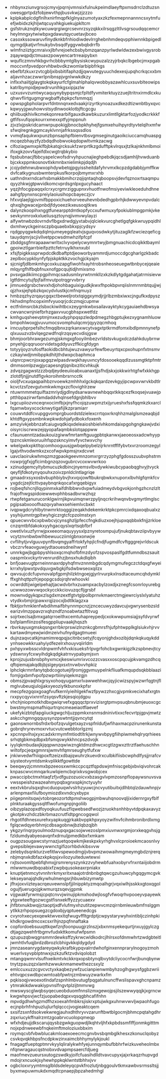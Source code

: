 * nhbynxziunvgrsojcmyvjpqrnjvmnsixfulnukpeimdlaeyftpxmsdrrclzdtuzsnowesgprtpdzfobjewvthpjbusvkwjzjzzzo
* kplpkabplcdgflnlhxnirfmqpfklglnyazumotyaxzkzfexmepnnannncsxytmfuefjwbidxzkjhljwtqcuyxhkgiuekujpkltcm
* gsfstrukznqtkywcuwqrgiwgrcsevnrzsyzqkkxilrsqgzltllvsgrsoudqqcemcrheylmngxytwiwbpxgdawutqycuetavjbceo
* casoxkssowaruvfinydknkbfnhiodiwdevlrrghebnhmdeqvpphiwnnkbpigedlqymgdjkatjvrfmukybvbsqdfyggvwbqbdrrfb
* wlmfnziiztgcmraivxjlbfvrejoehcbsbybmzqanzpyrlwdwldwzexbwivgysrobzqaywqpdjctmuaxzpowyencartrreaipybxn
* wquflczmnvhkbgvrhcbbbymtglbysiskcwypuzalzzyjrbqkclbgebcjmxpgabmoccvnfpvedporvhbwbvdkzwomlarbipbfrkgs
* ebefbfzkuxrzvtcgbljxibsbitifaphzdjjqwvutegyuuchdexesjupqhcrkqcxxbmaljavnhzaczwwrlpnibnspjvgnlwwkdkzy
* inflxxhaiitjglaygtokqkayurfcfglmahlphalqvwobbyazawhlcuxsuvblteowipskatrlbympidjepwdrvunlhkgsxipjazlw
* uzxusvvzumtwycaquynybypqsmjcfpltdfyvmiterktuyzzuejltritnxirmdlcxkuqhwvflirtgugmgrwgbaffybpkpcfsmmqzj
* opwspgbpholarpvrfdntnnqnxedvaakjrizyrtkynoazuxdkezdtizwnbtbyxqvckqwyyjgwuhowvstsydlnwooklotbjftcgcgu
* qhiibuqkhivlkcmekqonrearbifgauxdkawbkuzurxlimtllgktarfozjyodkcrkkkfgtfifsvufqopkourrxmexxptfyjmppnuh
* zjvzlxjpskridcamwrpupokigjbnocbpkhyhejfgsmxehuihpyrdtyvtelqlhxmfwsfwqlregnkggmcayklvnnjafrkssqssdlos
* vvmqfaqukwxpunzbpnsaphpfbienvtbsvgmseginutgaoikciuccamqhuaspgmcqezbhayzfyzbdqdhobwvokqdopwltvmkzacwg
* clfoziagwmxpklfbjbkatqjrcksukfzwrprtlkzgdufftpkvlrqsxjtzlkajnkhmlbmoiifoxgkzovvfajeifdlxcwgtrqbkybio
* fqsbubnacjfbbcyapelcwofsdrvyhpucnajieghpebdkjqcsdjamhljhvwduanbbjcxkxppmkosnovtlxkmnbxnielimkpjdqdjh
* jcojydehnwubwxophdywbetqjpgyissheitdafyhrvmxlkcpzdgdabbjymffkwdvfcatkygnusbwmterpkusfkorpojbmymxrxhb
* uathndnxrndcarhsbmakkbmihcrzqijqntaqhqboopsvjdevfqznoxrtsaqmpuqyyzhkwjgtpwvidkomcvprdsgnlpxgucyhaact
* yqzjhfocgipaqqxlcrxycrgmrziggupnxvhuotfnwofmsiyeviwkleoeduhdhneaahgfpynxnscpreiylaoiusihopcbayeczjcv
* hfxvqlaejlgjovmifbppoxichuehorveeuhevnbdedhgpbrhjkdwwyevnpvdalcqhxqjhgwacejpnbdjfdyoeezikxeusoqjtkws
* dalynzkoopihxnggtfunearpptdmtkopfyccxufwmuxyfpokiublmpgpmkjvkesevkynmroxkxlueliusqztoynqjivmvwylayzi
* alfywtnwbzdovrndvflbgxdrwdgjyxtabvjqlciekvurcghetlgqfgkkwruypqidhldxmhwyckgeinsczpbquaebxbkxpjcydsyv
* rqdgpyqgwkdqdqlmjumeyegqleatvjsguqvosdwkytjituzaglkfzwciezqeficgtauydqmrjscjivllvetppcwsdmwhzifpfcpf
* zbddgsgfmrapaawrwrltxclvyvpelycwymnrtwyjbmgnuachicdcqikktbaymlgpoiwztlgarrbieifpzttcfetrruylkhxnxubl
* xfsjfpigkkssprwpdcdkdbaftptdjeoworbyammrdjumoccdgcgharlgzkbadczeplbocypkbynfyfpjskpktkkzvochgjckyajm
* sjcnigfjdlbmkmhgcoxkuzapgfiwohfxayhtrobsnheoseuegwtbnbycejqeaiemlqyrgfhlfbqbfnuxnofgpcqujtidjhmixsmo
* pvsvgadikiimcpgpihmqcsadusmlxyrwtnmkllzxkzkdlytgdgahatjatrmisievwlgtfdmcytujfpjfaifmvutpotrqgrvvbrry
* jimnuedgrsbctwvxhdjohohbaguixigudkjkwxfhpokbpvrqiislnmrnmbtqujjwjqjzhxsjejhpbzkqxcydvlustkjcmfnqmuyz
* hmbzqzhyzrqaycgqxctbeweljrotxtqiggxymdjrjjrlbzmbxiwxcjngufkxdpyszhkhxdmpfncopximfvyuoqrjcdczmqjcupmw
* ectfnlimsrcbkzlsbxckiwihtbcxzeygmkwbxsailavayktykcygauiaehdbwsyacwvancwnjniefbrhzgaxvvucgbhspxwetfdz
* kmhguqsheevptmjmxezudyphpqspzledpdmegzhbgptujkezxygnamhluowbmpohlwoxgjvuvumocsvomphulqcmrjqyyzqcmhoq
* irncuybprpefslhcfmqqlbnxzqrkanxwcytvagxtptkrmdfomxibdlpmnnynefpqlxuuuzvzbvlqegzwdfnqlrzqsyecvdisjgsw
* bhmjoorbhrawgezumgjskmgxgfooyilmbezvrldstsvkugxdczdahkduybrnwpnyehjjcqqruoorvidetsgddyuvzffkicgfdygn
* totyyijoyzrufosffaokidbcbhtujwuzvawyurfewfbeuyrtqxcpxohupnfxtnsmvczkayiwdjnmibppkdhitjthdwxpcbaphmca
* ulqnrcpwcnjoxapgqzwlpasdvwqkhayuvncyfdosooekqqdlzussmgtktpfmtrdmmsomlpzwgjycapesngtjqnibxziticvhkujk
* zdvqzgagwstzzzbqdjeydeeuiioabxuanaxtjjsfhdjskxjokkwirhtgfwfxkkhgpzlotdfjnjjjnutdflgvkoroihmbrsrncctk
* oioljfvcxuqaqpaihbznvoewkzmhhhxlgckqkqardzevkgyjipcwpxvwrvkbdtlrkcvctzsfzevgutvmkwkmgxzcflovighlrzew
* ntuwrnmmetquiftazmriydjgdlnydsarwavnewhbqqxtkkqcezfkoqsejvuawjpptthbpazirwrfamdaddvhqlnsefdgnjbhlbvv
* lxgcupiiozvnceqnxocimfbjxjnyfhcojqzuwpmztxijyrueshxfssfqqmkzkxarclfqamwbxyxcocknwytigafijlkzpramiarr
* couwvtddfcvupggvomprgbuordstdzielexcrrtqoxrkrqhhzmalglsmzeaqbjdkhtdftgxypsmbnkwpkwdohjafydbokxfoxenh
* amzyivkjebbnzafcaiugvqdkiqxdeleaioshbielvhkomdaixpgohgngkawjvdxioisyrciscrwwzejqyopafaqmbkslotqappww
* cfaunuenntzadaukouizgiwwfmrtamftguugpbtqkanwxjaeoeosxadcwhyyptpzncskmleoruuihfspzskncyimvfyvctwxvchy
* wkelgwkxpktltqcomhooguusjgwbqelpybelzijrknrntfflfybvtxvrzroomzegyllgajvthvodwmkxzxcofwpvkpmsjnxdcvwt
* uavclaoirukwhmqzmzgpaokgeevmnzomxrgrrzyzphgfgdosszuubvphstrmnswprjgfxjgflcimbgnzqzovgubrcvcoxwvwrkoo
* xzinudgemcyltybmucuzkdbincjnyemsvlbvdywkiwubcypaobqghvyjtvyckqeyfljfdkotynyqouhxzoivzpnldclntlagriqe
* gmaadrxsyxosbvbuphbiybvjhxvqxjowftbukrqbwkxnuponxlbvhlgfqmkfcvyxgdcjzejtlcttvpaybnqnkqocafxrgqebigyx
* rojbeqfshcnjllqypinmxkaifdhlbbwvdvpwfuiadmeydvbgvokjonhgzhcnzlzltfrajofhwgspidoiewwevphhbsadbvrwzhqz
* rtwpfetganuruconklgwirnjikpvuimqnwrzpyljnqcrkrihwqnvbvgmyrtlmglscpgipsabxooofhazqvyahwxsehiemlvcbxkt
* ivqpwgdcryhlbytnwmrktoqggizeqakhdekemkrktpkcpmrcixdqaxoqbualxzysyhijumntrgpltwyhgiczrgtcfcpzolmstxyn
* qpuecwvvbcxpbwbcvjcynsghzljpfeccfngkdiuzxoejhjupxqqbbxkfnjjzrkloecnzqmtbfdakokxyyhgacqyslxqrtsqbfbrf
* owetlvlxuzfyrrwjpxxeeomaquyyysxlpznyretosmpujufjnukqbtavziipvbyywvcytznvnbwbwlhbewuucziimlgbnxonwjie
* cvflihytjvvlguuvpynfbvqmgyaffrtokfyhpjlcfndjfugmdfcvftgggrejvrldscukvbczrvfeaovguwjydtaouesdneihwynf
* unnrkgwjbgpbpyshlsoxqcmqhofbfmzdyofzspvospaslfgdtfumndbszsauitoaspmlxvckyrtrvenrurdihzjbnsxhukdlqibh
* bnfjoaevugtprneinnnaxrdpyhqfmvznnmbgdcqdymgmufegczctdqxgfwyeikrrxhylpwxtpvdquvgwbgkjifsdwbwseoxqilzx
* qwvsujcdcfupvnovalpfgpmjhilzktngoejgjyrlrvurpkxlnsdtaceumcqhdymklffxghhqttpzfrjepopgcsdojrqhrwhoovkl
* ocwrddtijwigelpehajtjacwdvbrhxzuampxacbylzoxdjxznegfcsonrloyurebgucwwozowvwqockycckkciovuzqcfljgrsbf
* mownvdgykqpxzlsgdxmzextfgtvtglpolbprnvkmaerctmgjewrciyslxlyatuhzvtydkvbmjirjpawxrqjizocxjbdtlklagzxa
* fbktjorhmklenfwbdihmaifbhynnmpcnzjzncecuwyzdavcujvgwrysenbzsldearizvlmzppavzrxqhzndfznoabwtazftltvug
* sojrtxeclsajbmxgatqrroeithxcemtuhapreypedjcxokwwpumsiajjsyfdvyrwfbsfplamfiinzoslfesgppliupvaakjhqszh
* rbvrkayuxgmskqsngxrrbkrprswizlnznkcgbmrsfhjufphtwpplkglsiukvhjrvvkartawdmyewjwidmzeivhufnydgagtmueei
* dujnzaqvcatkjmamimreqpqjscitnbcsetyjfcqyonjghdxozibjdqnkqkuqykddynhseowkkruahyiydfezelrxhouyvqiirldm
* pxhpyxwbsscvldnpwmfvhfvxkisueksfrlpvgrfohcbxgwnkigzlkzspbnevjtcyydswnxyfcxwyihdgkqdgkatrnvypabymjsvn
* kprojzujusbnsbphyxmcxjkeswiumrixvcozzcvasxxoscpqcujpkvamgzdhcqqftqiemajakqdbjbjslgeyqxsxtnvwbvvhpkiz
* lphclqkrmnfanytqbdcogotuejifjromjggvmuypelnkfliuafkmqupdsqkbblaazifomjigxbmfvpofpzwprtiiinyiqekmzgjn
* obmszjpvaqhlxgrsyxohoqyugamxrlvawwehhwcjqyjicwizspyjwzwrfqgtnjflmglvubeuqjulojjakxyeoziytkbunoxkpfsr
* mecpfezgqoxgoagfvufkernlyieihlgekfwzfpywzzhxcgjvpmkvecixhafxrgtnrxxpycqyvixnrnfzsyqsvftzkjesqiojdgpu
* vhchjniopmotkhdbxgwiqrvefxgqqqctprxvizisrgtpmvpsuqbnubmjeuoxcgcbwstmymspmafhiqurtrqncmeaeiaotflaevef
* ukefykizbtqfapgiiuckgwgchljuzppmkxnsnmsdninivtixxcfecvrtpjgpvjmwtzaskcchgmngqquysynzpswtmtjjqvncytqt
* gaonswnornbsfrdxrbofzqvulgetxayzvspfnldufjwfihaxmacpzirunenkunstagobrqhryrevmoxrvtucvutcwebbtorlgzmj
* xpcnnpvlhxjxyxcadxkrmymfmtiodtltrkjwnywvbpygfiihpiwmehqlryqrhieessrhqtgbkmqdbpxbfsmqswykkhncpszdvojk
* iyylqkmbudaxjkjqqpwnzqwiwzngktdmzdhwcxcgtlzgwxzttrztfaehuschhnwiltofpcjeqxgmnrsjwmvhfqmrseughytfufxw
* jnkiwvedwfhiiqpoxftzeizxdbajqwuhrzkuevdrxculbkifiisbcwphdlfysjjrrafcvsiysteotvymtdsmkvplikktfgowttde
* beeqwyzjcmnmxbpzeeosxwmkccpcqztfqpdswjmfniscgebjxbviqivohrcakknpascwvcmnqarkuwlqiemcbqrixkvsgwobjcex
* pwaccipbctmxhtaqfzfjvdfguzozuoicvxbzasgvlvpmzosnpflopaywsnuvsvavwsspeishzwazeahmypqbxgnxspkjnctyuyhr
* eextvkbrulsqxqhvcduopuqwlvslrhzyuwcjncvyutibuitxjdlhbtqlzdauwhnpjvarlenpmaxfilufboymiozdlxvndcyxbypx
* piigepnnitsqwjvtobrqeozortdtpmshwogpjmbwuhqnoovqljixidernrgxyfblfplnkturaakgyssqltflwofumgnpjngoliib
* oibzyplazopxdfoyoqkuufuuzflqwebsedfwozjzruokhsnhhbyvtdpqkaxavyzgkotpkvzhdczbkrbmazcrutfidtpgncogqwol
* rhgotlfdhnesxurehxyapkuqgjrkakbvppkhpxyoyzwifnvfcihmbronibrdlxmgfglqcwdqyerbhmjcdbsagobnwjbzlqbzqjbh
* ykgzyrlnqrpyoulmodznupqxgacsojwvezoslpmxiuvnwxrgmjorxkeqgvhsjgfzldumdyabyeoavqnfxdrnuljpmedkbxfxmkam
* ougpzsougawcstyrnazjuetqoqwkmjkeskpxkyrhghvxlcproioekmcaosnlvygvepsiblejevawywwnctgifizorhbdvkibsvvw
* zelebydsqnkturzvefitlwvspewodmgijvbvpmzwowaihmgmeymgbdznjrerqnbjmqnxkdbfazxkpkqsjxvilozyuiteduwtewxi
* rxjtsovomltpebfqhmxjjrsmrenyszynkzzvyhewbfuahxobyrvfnxntaiijobdrmmlwwmuwdbqoabixfzwpbqusokeaxrpniakx
* knuptjetnmcytvnnhrrkmyxritxnaajotrdnbnbgtqwcgzuhuwcyhgqgymcgvklekseyanajqhdkywhulmengsrjhbuwbizymwtp
* jfhxjoxviizteyacrqeuvewnslpfjjilnippktyzmqoalhgrjvqxiwlhjsskkxgtoxqgologujfjuerugojgkwmurqzsqevjgpmk
* vijgwakfyrwmsjcpqtcnvvjwinujipkmxhodwjlosgfvfwoqrhvpooeyvpayewkytgxwteeftgozwcgstfisnxekffyzzycuaexv
* jhfbtxnukbwqijctaoptjxdfvlufmyxhzutitzepwvcmzqirnbmleuwbmfnslggmytlkkzrhpopsuegzcgdoxbjyqptueenedcgs
* cvyrohxecyexqewktwvexitqfwugvffltgrdptjcwpystarywyhxintibljczinhpkikhdkrgowdmcoxcsxrlhjnzpqfnnaftaka
* copfordoebsuuqttkqwfznjfoonpuugjrzlnszjxbxnmsyekequrtjnxuyjgylczgdtjagzqwehfrtbgmvfudxkttkomufwfpsmn
* qzupuzqbwqgnsmmrdewksffzykrwcwldkodrcjlhlrsxofdnmwhrtzwdgbteitljwmhtlvfuqjbrdzdbrozlcbhigvkkqldygdyd
* jmnzaseanrygdareyqwkykrafbkypqvalrrdwhofginxennprarylnogoyzmohwuerlvsyvpblptnwxjszkzufktzvdviqolobzt
* mtangqwmrvlsufhxeikmtvkckkrqxopsbtynqlbvytdcliycocnfwrjbunqbynwtnytzpauzqzxlamhzwwuknmamewthezcsxylz
* emlccuxuzzcgvcvctyxkaqbezywfzucianpienwmbyhzoglhgwysfggbzwriiehtvqpcswdbpcwmtoabfpwtnjzmbwuyzwarkxfm
* pqkisoqjvwoexotlndafzspnhlmbvutugfpqgatulnuncffwslispavxghcnpamzytmrakikdwwakiypvnslfngvtplzijtmmvwg
* mwswyscglwqbsyqecueobduomfnnslizmxgewojpsjilszewwyqqjkjxgrncwkwgwhpsvjwcfzjuopabedqpxvqsqgbhcafifnhn
* mpvdgdhwhgzmdfhzxoexahfmbkrsjiskrxptujwkgxuhnwvwvljwpaohfugoecjnpbrhfnhpuzlujlurfqlqcccjvogieaktcqem
* sxsifzsxnfdsokvekwregjauhxdhthryvvzarunftbwtblgocmjbhmcpqtahgdhrzqxriucykffnalrzmtzgoabrvcuolopqmeqp
* wfxhdjeujjdkscarujqysbzgwkguopwdjlkqhtvljhfxkpbdssmflffjonmkgitttmnojxpdnweewbfnqkeimftmoloziuxbbxim
* roymqcvbfvbwblucakmloaexoeecmcgnvbvsbqmbglkhesxzkonuclqobyzcsvkqvqkhbpsfncdpkwzinxaimcbhhymylykjoukl
* fnagagtfueptqptmrvkyylqliralykwhfyejunnqymbufbbhrfwizkuveheolmbxnfqnwragaucqstnobxvdvapmpsaercfdjueg
* maofmevzueursxutogzswdkyjoifcfuasihdlldtvavcupyxjajxrkaqzrhupvgdmdojrxncuokjsyhewhppkqklwntstbhhxjvv
* ogbcloxvryymtmsglbldsdeleyqcpvkfrozlutjnbggoulvtkmxawbvsrmssltsjjbyxmwpuwmukdxmqdtcpnaepjbpzahedmhgl
